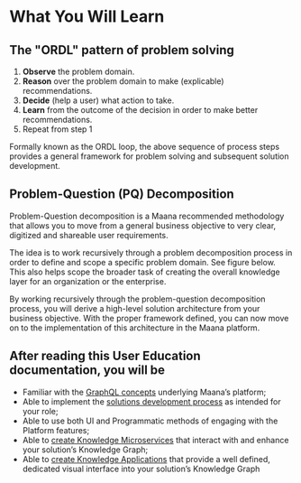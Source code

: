 # What You Will Learn

## The "ORDL" pattern of problem solving

1. **Observe** the problem domain.
2. **Reason** over the problem domain to make \(explicable\) recommendations.
3. **Decide** \(help a user\) what action to take.
4. **Learn** from the outcome of the decision in order to make better recommendations.
5. Repeat from step 1

Formally known as the ORDL loop, the above sequence of process steps provides a general framework for problem solving and subsequent solution development.

## Problem-Question \(PQ\) Decomposition

Problem-Question decomposition is a Maana recommended methodology that allows you to move from a general business objective to very clear, digitized and shareable user requirements.

The idea is to work recursively through a problem decomposition process in order to define and scope a specific problem domain. See figure below. This also helps scope the broader task of creating the overall knowledge layer for an organization or the enterprise.

By working recursively through the problem-question decomposition process, you will derive a high-level solution architecture from your business objective. With the proper framework defined, you can now move on to the implementation of this architecture in the Maana platform.

## After reading this User Education documentation, you will be

* Familiar with the [GraphQL concepts](../product-guide/user-education-audience-and-organization-of-contents/for-developers/graphql/) underlying Maana’s platform;
* Able to implement the [solutions development process](../product-guide/getting-started-with-maana/building-knowledge-layers/) as intended for your role;
* Able to use both UI and Programmatic methods of engaging with the Platform features;
* Able to [create Knowledge Microservices](../product-guide/getting-started-with-maana/building-knowledge-layers/about-knowledge-microservices.md) that interact with and enhance your solution’s Knowledge Graph;
* Able to [create Knowledge Applications](../product-guide/getting-started-with-maana/creating-knowledge-applications.md) that provide a well defined, dedicated visual interface into your solution’s Knowledge Graph

